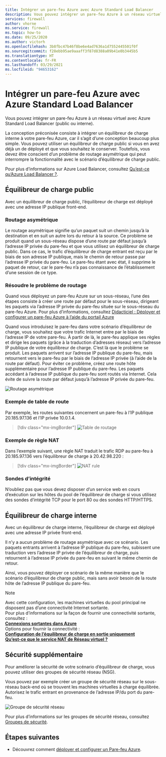 ```yaml
---
title: Intégrer un pare-feu Azure avec Azure Standard Load Balancer
description: Vous pouvez intégrer un pare-feu Azure à un réseau virtuel avec Azure Standard Load Balancer (public ou interne).
services: firewall
author: vhorne
ms.service: firewall
ms.topic: how-to
ms.date: 09/25/2020
ms.author: victorh
ms.openlocfilehash: 3b8fbc47b46f8be6e4ad7636a1d7552445501f0f
ms.sourcegitcommit: f28ebb95ae9aaaff3f87d8388a09b41e0b3445b5
ms.translationtype: HT
ms.contentlocale: fr-FR
ms.lasthandoff: 03/29/2021
ms.locfileid: "94653162"
---
```

# <a name="integrate-azure-firewall-with-azure-standard-load-balancer"></a>Intégrer un pare-feu Azure avec Azure Standard Load Balancer

Vous pouvez intégrer un pare-feu Azure à un réseau virtuel avec Azure Standard Load Balancer (public ou interne). 

La conception préconisée consiste à intégrer un équilibreur de charge interne à votre pare-feu Azure, car il s’agit d’une conception beaucoup plus simple. Vous pouvez utiliser un équilibreur de charge public si vous en avez déjà un de déployé et que vous souhaitez le conserver. Toutefois, vous devez être conscient d’un problème de routage asymétrique qui peut interrompre la fonctionnalité avec le scénario d’équilibreur de charge public.

Pour plus d’informations sur Azure Load Balancer, consultez [Qu’est-ce qu’Azure Load Balancer ?](../load-balancer/load-balancer-overview.md).

## <a name="public-load-balancer"></a>Équilibreur de charge public

Avec un équilibreur de charge public, l’équilibreur de charge est déployé avec une adresse IP publique front-end.

### <a name="asymmetric-routing"></a>Routage asymétrique

Le routage asymétrique signifie qu’un paquet suit un chemin jusqu’à la destination et en suit un autre lors du retour à la source. Ce problème se produit quand un sous-réseau dispose d’une route par défaut jusqu’à l’adresse IP privée du pare-feu et que vous utilisez un équilibreur de charge public. Dans ce cas, le trafic d’équilibreur de charge entrant est reçu par le biais de son adresse IP publique, mais le chemin de retour passe par l’adresse IP privée du pare-feu. Le pare-feu étant avec état, il supprime le paquet de retour, car le pare-feu n’a pas connaissance de l’établissement d’une session de ce type.

### <a name="fix-the-routing-issue"></a>Résoudre le problème de routage

Quand vous déployez un pare-feu Azure sur un sous-réseau, l’une des étapes consiste à créer une route par défaut pour le sous-réseau, dirigeant les paquets via l’adresse IP privée du pare-feu située sur le sous-réseau du pare-feu Azure. Pour plus d’informations, consultez [Didacticiel : Déployer et configurer un pare-feu Azure à l’aide du portail Azure](tutorial-firewall-deploy-portal.md#create-a-default-route)

Quand vous introduisez le pare-feu dans votre scénario d’équilibreur de charge, vous souhaitez que votre trafic Internet entre par le biais de l’adresse IP de votre pare-feu. À partir de là, le pare-feu applique ses règles et dirige les paquets (grâce à la traduction d’adresses réseau) vers l’adresse IP publique de votre équilibreur de charge. C’est là que le problème se produit. Les paquets arrivent sur l’adresse IP publique du pare-feu, mais retournent vers le pare-feu par le biais de l’adresse IP privée (à l’aide de la route par défaut).
Pour éviter ce problème, créez une route hôte supplémentaire pour l’adresse IP publique du pare-feu. Les paquets accédant à l’adresse IP publique du pare-feu sont routés via Internet. Cela évite de suivre la route par défaut jusqu’à l’adresse IP privée du pare-feu.

![Routage asymétrique](media/integrate-lb/Firewall-LB-asymmetric.png)

### <a name="route-table-example"></a>Exemple de table de route

Par exemple, les routes suivantes concernent un pare-feu à l’IP publique 20.185.97.136 et l’IP privée 10.0.1.4.

> [!div class="mx-imgBorder"]
> ![Table de routage](media/integrate-lb/route-table.png)

### <a name="nat-rule-example"></a>Exemple de règle NAT

Dans l’exemple suivant, une règle NAT traduit le trafic RDP au pare-feu à 20.185.97.136 vers l’équilibreur de charge à 20.42.98.220 :

> [!div class="mx-imgBorder"]
> ![NAT rule](media/integrate-lb/nat-rule-02.png)

### <a name="health-probes"></a>Sondes d’intégrité

N’oubliez pas que vous devez disposer d’un service web en cours d’exécution sur les hôtes du pool de l’équilibreur de charge si vous utilisez des sondes d’intégrité TCP pour le port 80 ou des sondes HTTP/HTTPS.

## <a name="internal-load-balancer"></a>Équilibreur de charge interne

Avec un équilibreur de charge interne, l’équilibreur de charge est déployé avec une adresse IP privée front-end.

Il n’y a aucun problème de routage asymétrique avec ce scénario. Les paquets entrants arrivent à l’adresse IP publique du pare-feu, subissent une traduction vers l’adresse IP privée de l’équilibreur de charge, puis retournent à l’adresse IP privée du pare-feu en suivant le même chemin de retour.

Ainsi, vous pouvez déployer ce scénario de la même manière que le scénario d’équilibreur de charge public, mais sans avoir besoin de la route hôte de l’adresse IP publique du pare-feu.

>[!NOTE]
>Avec cette configuration, les machines virtuelles du pool principal ne disposent pas d’une connectivité Internet sortante. </br> Pour plus d’informations sur la façon de fournir une connectivité sortante, consultez : </br> **[Connexions sortantes dans Azure](../load-balancer/load-balancer-outbound-connections.md)**</br> Options pour fournir la connectivité : </br> **[Configuration de l’équilibreur de charge en sortie uniquement](../load-balancer/egress-only.md)** </br> [**Qu’est-ce que le service NAT de Réseau virtuel ?**](../virtual-network/nat-overview.md)


## <a name="additional-security"></a>Sécurité supplémentaire

Pour améliorer la sécurité de votre scénario d’équilibreur de charge, vous pouvez utiliser des groupes de sécurité réseau (NSG).

Vous pouvez par exemple créer un groupe de sécurité réseau sur le sous-réseau back-end où se trouvent les machines virtuelles à charge équilibrée. Autorisez le trafic entrant en provenance de l’adresse IP/du port du pare-feu.

![Groupe de sécurité réseau](media/integrate-lb/nsg-01.png)

Pour plus d’informations sur les groupes de sécurité réseau, consultez [Groupes de sécurité](../virtual-network/network-security-groups-overview.md).

## <a name="next-steps"></a>Étapes suivantes

- Découvrez comment [déployer et configurer un Pare-feu Azure](tutorial-firewall-deploy-portal.md).